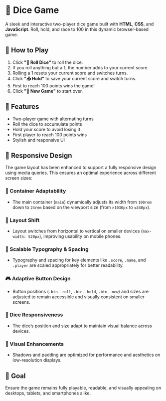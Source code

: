 # 🎲 Dice Game

A sleek and interactive two-player dice game built with **HTML**, **CSS**, and **JavaScript**. Roll, hold, and race to 100 in this dynamic browser-based game.

## 🚀 How to Play

1. Click **"🎲 Roll Dice"** to roll the dice.
2. If you roll anything but a 1, the number adds to your current score.
3. Rolling a 1 resets your current score and switches turns.
4. Click **"📥 Hold"** to save your current score and switch turns.
5. First to reach 100 points wins the game!
6. Click **"🔄 New Game"** to start over.

## 🔧 Features

- Two-player game with alternating turns
- Roll the dice to accumulate points
- Hold your score to avoid losing it
- First player to reach 100 points wins
- Stylish and responsive UI

## 📱 Responsive Design

The game layout has been enhanced to support a fully responsive design using media queries. This ensures an optimal experience across different screen sizes:

### 🧱 Container Adaptability
- The main container (`main`) dynamically adjusts its width from `100rem` down to `24rem` based on the viewport size (from `>1030px` to `≤340px`).

### 🔄 Layout Shift
- Layout switches from horizontal to vertical on smaller devices (`max-width: 520px`), improving usability on mobile phones.

### 🔡 Scalable Typography & Spacing
- Typography and spacing for key elements like `.score`, `.name`, and `.player` are scaled appropriately for better readability.

### 🎮 Adaptive Button Design
- Button positions (`.btn--roll`, `.btn--hold`, `.btn--new`) and sizes are adjusted to remain accessible and visually consistent on smaller screens.

### 🎲 Dice Responsiveness
- The dice’s position and size adapt to maintain visual balance across devices.

### 🌟 Visual Enhancements
- Shadows and padding are optimized for performance and aesthetics on low-resolution displays.

## 🎯 Goal
Ensure the game remains fully playable, readable, and visually appealing on desktops, tablets, and smartphones alike.
